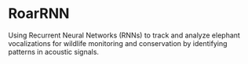 # RoarRNN
Using Recurrent Neural Networks (RNNs) to track and analyze elephant vocalizations for wildlife monitoring and conservation by identifying patterns in acoustic signals.
